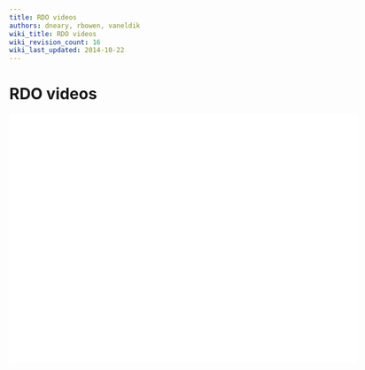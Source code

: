 ```yaml
---
title: RDO videos
authors: dneary, rbowen, vaneldik
wiki_title: RDO videos
wiki_revision_count: 16
wiki_last_updated: 2014-10-22
---
```


# RDO videos

<iframe width="630" src="//youtube.com/embed/OsQJmipzBYI" frameborder="0" align="center" allowfullscreen="true"> </iframe>

<iframe width="630" src="//youtube.com/embed/ViVMQ70umq0" frameborder="0" align="center" allowfullscreen="true"> </iframe>

<iframe width="630" src="//youtube.com/embed/P1dfxfbu3UA" frameborder="0" align="center" allowfullscreen="true"> </iframe>
